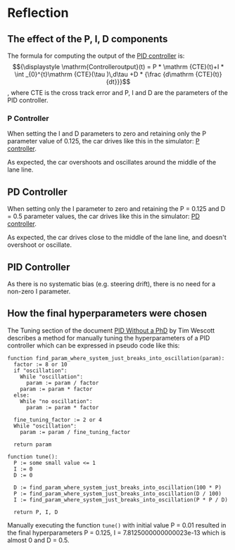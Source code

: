 # Reflection

## The effect of the P, I, D components

The formula for computing the output of the [PID controller](https://en.wikipedia.org/wiki/PID_controller) is:
$${\displaystyle \mathrm{Controlleroutput}(t) = P * \mathrm {CTE}(t)+I * \int _{0}^{t}\mathrm {CTE}(\tau )\,d\tau +D * {\frac {d\mathrm {CTE}(t)}{dt}}}$$
, where CTE is the cross track error and P, I and D are the parameters of the PID controller.

### P Controller

When setting the I and D parameters to zero and retaining only the P parameter value of 0.125, the car drives like this in the simulator: [P controller](https://github.com/KnollFrank/CarND-PID-Control-Project/raw/master/reflection/P_Controller.mp4).

As expected, the car overshoots and oscillates around the middle of the lane line.

## PD Controller

When setting only the I parameter to zero and retaining the P = 0.125 and D = 0.5 parameter values, the car drives like this in the simulator:
[PD controller](https://github.com/KnollFrank/CarND-PID-Control-Project/raw/master/reflection/PD_Controller.mp4).

As expected, the car drives close to the middle of the lane line, and doesn't overshoot or oscillate.

## PID Controller

As there is no systematic bias (e.g. steering drift), there is no need for a non-zero I parameter.

## How the final hyperparameters were chosen

The Tuning section of the document [PID Without a PhD](https://www.wescottdesign.com/articles/pid/pidWithoutAPhd.pdf) by Tim Wescott describes a method for manually tuning the hyperparameters of a PID controller which can be expressed in pseudo code like this:

```
function find_param_where_system_just_breaks_into_oscillation(param):
  factor := 8 or 10
  if "oscillation":
    While "oscillation":
      param := param / factor
    param := param * factor
  else:
    While "no oscillation":
      param := param * factor

  fine_tuning_factor := 2 or 4
  While "oscillation":
    param := param / fine_tuning_factor

  return param

function tune():
  P := some small value <= 1
  I := 0
  D := 0

  D := find_param_where_system_just_breaks_into_oscillation(100 * P)
  P := find_param_where_system_just_breaks_into_oscillation(D / 100)
  I := find_param_where_system_just_breaks_into_oscillation(P * P / D)

  return P, I, D
```
Manually executing the function `tune()` with initial value P = 0.01 resulted in the final hyperparameters P = 0.125, I = 7.8125000000000023e-13 which is almost 0 and D = 0.5.
